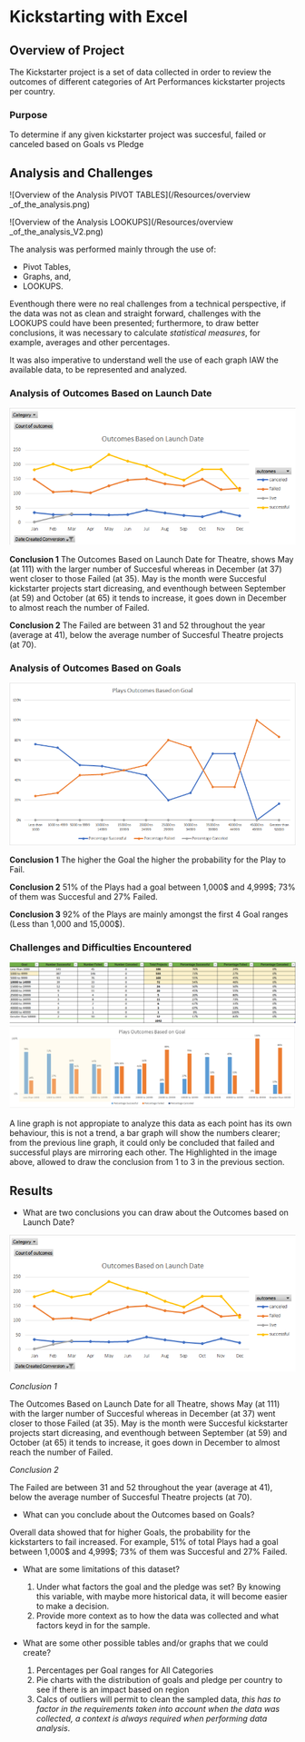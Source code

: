 # Kickstarting with Excel

## Overview of Project
The Kickstarter project is a set of data collected in order to review the outcomes of different categories of Art Performances kickstarter projects per country.
### Purpose
To determine if any given kickstarter project was succesful, failed or canceled based on Goals vs Pledge
## Analysis and Challenges

![Overview of the Analysis PIVOT TABLES](/Resources/overview _of_the_analysis.png)

![Overview of the Analysis LOOKUPS](/Resources/overview _of_the_analysis_V2.png)

The analysis was performed mainly through the use of:
- Pivot Tables, 
- Graphs, and,
- LOOKUPS.

Eventhough there were no real challenges from a technical perspective, if the data was not as clean and straight forward, challenges with the LOOKUPS could have been presented; furthermore, to draw better conclusions, it was necessary to calculate *statistical measures*, for example, averages and other percentages. 

It was also imperative to understand well the use of each graph IAW the available data, to be represented and analyzed.


### Analysis of Outcomes Based on Launch Date

![Theatre Outcomes based on Launch Date](/Resources/Outcome_Based_on_Launch_Date.png)

**Conclusion 1** The Outcomes Based on Launch Date for Theatre, shows May (at 111) with the larger number of Succesful whereas in December (at 37) went closer to those Failed (at 35). May is the month were Succesful kickstarter projects start dicreasing, and eventhough between September (at 59)  and October (at 65) it tends to increase, it goes down  in December to almost reach the number of Failed.

**Conclusion 2** The Failed are between 31 and 52 throughout the year (average at 41), below the average number of Succesful Theatre projects (at 70).

### Analysis of Outcomes Based on Goals

![Plays Outcomes vs Goals](/Resources/Outcomes_vs_Goals.png)

**Conclusion 1**  The higher the Goal the higher the probability for the Play to Fail. 

**Conclusion 2**  51% of the Plays had a goal between 1,000$ and 4,999$; 73% of them was Succesful and 27% Failed. 

**Conclusion 3** 92% of the Plays are mainly amongst the first 4 Goal ranges (Less than 1,000 and 15,000$).

### Challenges and Difficulties Encountered

![Plays Outcomes vs Goals V2](/Resources/Outcomes_vs_Goals_V2.png)

A line graph is not appropiate to analyze this data as each point has its own behaviour, this is not a trend, a bar graph will show the numbers clearer; from the previous line graph, it could only be concluded that failed and successful plays are mirroring each other. The Highlighted in the image above, allowed to draw the conclusion from 1 to 3 in the previous section.

## Results

- What are two conclusions you can draw about the Outcomes based on Launch Date?

![All Outcomes based on Launch Date](/Resources/Outcome_Based_on_Launch_Date.png)

*Conclusion 1*

The Outcomes Based on Launch Date for all Theatre, shows May (at 111) with the larger number of Succesful whereas in December (at 37) went closer to those Failed (at 35). May is the month were Succesful kickstarter projects start dicreasing, and eventhough between September (at 59)  and October (at 65) it tends to increase, it goes down  in December to almost reach the number of Failed.

*Conclusion 2*

The Failed are between 31 and 52 throughout the year (average at 41), below the average number of Succesful Theatre projects (at 70).


- What can you conclude about the Outcomes based on Goals?

Overall data showed that for higher Goals, the probability for the kickstarters to fail increased. For example, 51% of total Plays had a goal between 1,000$ and 4,999$; 73% of them was Succesful and 27% Failed.

- What are some limitations of this dataset?

  1. Under what factors the goal and the pledge was set? By knowing this variable, with maybe more historical data, it will become easier to make a decision.
  2. Provide more context as to how the data was collected and what factors keyd in for the sample.


- What are some other possible tables and/or graphs that we could create?
  1. Percentages per Goal ranges for All Categories
  2. Pie charts with the distribution of goals and pledge per country to see if there is an impact based on region
  3. Calcs of outliers will permit to clean the sampled data, *this has to factor in the requirements taken into account when the data was collected, a context is always required when performing data analysis*.
